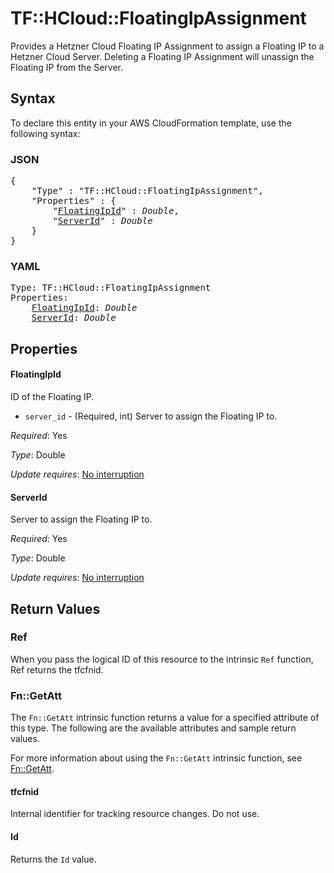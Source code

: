 # TF::HCloud::FloatingIpAssignment

Provides a Hetzner Cloud Floating IP Assignment to assign a Floating IP to a Hetzner Cloud Server. Deleting a Floating IP Assignment will unassign the Floating IP from the Server.

## Syntax

To declare this entity in your AWS CloudFormation template, use the following syntax:

### JSON

<pre>
{
    "Type" : "TF::HCloud::FloatingIpAssignment",
    "Properties" : {
        "<a href="#floatingipid" title="FloatingIpId">FloatingIpId</a>" : <i>Double</i>,
        "<a href="#serverid" title="ServerId">ServerId</a>" : <i>Double</i>
    }
}
</pre>

### YAML

<pre>
Type: TF::HCloud::FloatingIpAssignment
Properties:
    <a href="#floatingipid" title="FloatingIpId">FloatingIpId</a>: <i>Double</i>
    <a href="#serverid" title="ServerId">ServerId</a>: <i>Double</i>
</pre>

## Properties

#### FloatingIpId

ID of the Floating IP.
- `server_id` - (Required, int) Server to assign the Floating IP to.

_Required_: Yes

_Type_: Double

_Update requires_: [No interruption](https://docs.aws.amazon.com/AWSCloudFormation/latest/UserGuide/using-cfn-updating-stacks-update-behaviors.html#update-no-interrupt)

#### ServerId

Server to assign the Floating IP to.

_Required_: Yes

_Type_: Double

_Update requires_: [No interruption](https://docs.aws.amazon.com/AWSCloudFormation/latest/UserGuide/using-cfn-updating-stacks-update-behaviors.html#update-no-interrupt)

## Return Values

### Ref

When you pass the logical ID of this resource to the intrinsic `Ref` function, Ref returns the tfcfnid.

### Fn::GetAtt

The `Fn::GetAtt` intrinsic function returns a value for a specified attribute of this type. The following are the available attributes and sample return values.

For more information about using the `Fn::GetAtt` intrinsic function, see [Fn::GetAtt](https://docs.aws.amazon.com/AWSCloudFormation/latest/UserGuide/intrinsic-function-reference-getatt.html).

#### tfcfnid

Internal identifier for tracking resource changes. Do not use.

#### Id

Returns the <code>Id</code> value.

